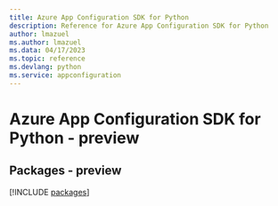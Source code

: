 ```yaml
---
title: Azure App Configuration SDK for Python
description: Reference for Azure App Configuration SDK for Python
author: lmazuel
ms.author: lmazuel
ms.data: 04/17/2023
ms.topic: reference
ms.devlang: python
ms.service: appconfiguration
---
```

# Azure App Configuration SDK for Python - preview
## Packages - preview
[!INCLUDE [packages](app-configuration-index.md)]